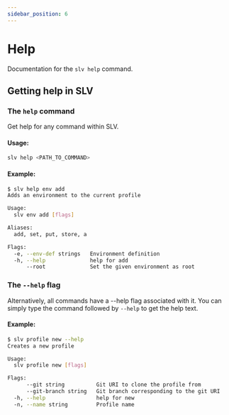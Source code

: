 ```yaml
---
sidebar_position: 6
---
```


# Help

Documentation for the `slv help` command.

## Getting help in SLV

### The `help` command
Get help for any command within SLV. 

####  Usage:
```bash
slv help <PATH_TO_COMMAND>
```
#### Example:
```bash
$ slv help env add
Adds an environment to the current profile

Usage:
  slv env add [flags]

Aliases:
  add, set, put, store, a

Flags:
  -e, --env-def strings   Environment definition
  -h, --help              help for add
      --root              Set the given environment as root
```

### The `--help` flag
Alternatively, all commands have a --help flag associated with it. You can simply type the command followed by `--help` to get the help text.

#### Example:
```bash
$ slv profile new --help
Creates a new profile

Usage:
  slv profile new [flags]

Flags:
      --git string          Git URI to clone the profile from
      --git-branch string   Git branch corresponding to the git URI
  -h, --help                help for new
  -n, --name string         Profile name
```
